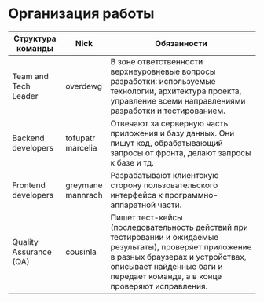 # Организация работы

| Структура команды               | Nick        | Обязанности |  
|---------------------------------|-------------|-------------|   
| Team and Tech Leader | overdewg | В зоне ответственности верхнеуровневые вопросы разработки: используемые технологии, архитектура проекта, управление всеми направлениями разработки и тестированием. |
| Backend developers  | tofupatr <br/> marcelia | Отвечают за серверную часть приложения и базу данных. Они пишут код, обрабатывающий запросы от фронта, делают запросы к базе и тд. |
| Frontend developers |  greymane <br/> mannrach | Разрабатывают клиентскую сторону пользовательского интерфейса к программно-аппаратной части. |
| Quality Assurance (QA) | cousinla | Пишет тест-кейсы (последовательность действий при тестировании и ожидаемые результаты), проверяет приложение в разных браузерах и устройствах, описывает найденные баги и передает команде, а в конце проверяют исправления. |
